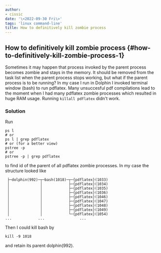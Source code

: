 ```yaml
---
author:
- cissic
date: '\<2022-09-30 Fri\>'
tags: 'linux command-line'
title: How to definitively kill zombie process
---
```


How to definitively kill zombie process {#how-to-definitively-kill-zombie-process-1}
---------------------------------------

Sometimes it may happen that process invoked by the parent process
becomes zombie and stays in the memory. It should be removed from the
task list when the parent process stops working, but what if the parent
process is to be running? In my case I run in Dolphin I invoked terminal
window (bash) to run pdflatex. Many unsuccesful pdf compilations lead to
the moment when I had many pdflatex zombie processes which resulted in
huge RAM usage. Running `killall pdflatex` didn\'t work.

### Solution

Run

``` {.example}
ps l
# or 
ps l | grep pdflatex
# or (for a better view)
pstree -p
# or 
pstree -p | grep pdflatex
```

to find id of the parent of all pdflatex zombie processes. In my case
the structure looked like

``` {.example}
 ├─dolphin(992)─┬─bash(1018)─┬─{pdflatex}(1033)
 │              │            ├─{pdflatex}(1034)
 │              │            ├─{pdflatex}(1035)
 │              │            ├─{pdflatex}(1036)
 │              │            ├─{pdflatex}(1046)
 │              │            ├─{pdflatex}(1047)
 │              │            ├─{pdflatex}(1048)
 │              │            ├─{pdflatex}(1049)
 │              │            └─{pdflatex}(1054)
...            ...                ...
```

Then I could kill bash by

``` {.example}
kill -9 1018
```

and retain its parent dolphin(992).
